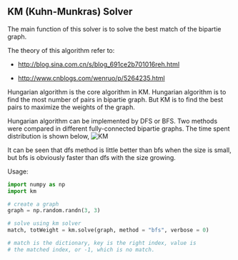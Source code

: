 ## KM (Kuhn-Munkras) Solver

The main function of this solver is to solve the best match of the bipartie graph.

The theory of this algorithm refer to:

* http://blog.sina.com.cn/s/blog_691ce2b701016reh.html 

* http://www.cnblogs.com/wenruo/p/5264235.html 

Hungarian algorithm is the core algorithm in KM. Hungarian algorithm is to find the most number of 
pairs in bipartie graph. But KM is to find the best pairs to maximize the weights of the graph.

Hungarian algorithm can be implemented by DFS or BFS. Two methods were compared in different fully-connected
bipartie graphs. The time spent distribution is shown below,
![KM](https://raw.githubusercontent.com/jingw2/solver/master/km/dfs%20vs%20bfs.png)

It can be seen that dfs method is little better than bfs when the size is small, but bfs is obviously faster than
dfs with the size growing.

Usage:
```python
import numpy as np
import km

# create a graph 
graph = np.random.randn(3, 3)

# solve using km solver
match, totWeight = km.solve(graph, method = "bfs", verbose = 0)

# match is the dictionary, key is the right index, value is 
# the matched index, or -1, which is no match. 
```
